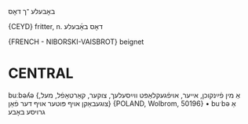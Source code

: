 באָבעלע
־ך
דאָס

{CEYD}
fritter, n. דאָס באָ֜בעלע

{FRENCH - NIBORSKI-VAISBROT}
beignet

CENTRAL
========

buːbəʎə {אַ מין פֿײַנקוכן, אייער, אויפֿגעקלאַפּט ווײַסעלעך, צוקער, קאַרטאָפֿל, מעל, צוגעבאַקן אויף פּוטער אויף דער פֿאַן} {POLAND, Wolbrom, 50196}
	•	buˑbə אַ גרויסע באָבע
